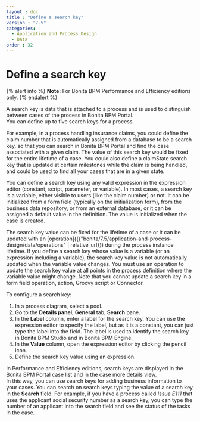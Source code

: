```yaml
---
layout : doc
title : "Define a search key"
version : "7.5"
categories:
  - Application and Process Design
  - Data
order : 32
---
```

# Define a search key

{% alert info %}
**Note:** For Bonita BPM Performance and Efficiency editions only.
{% endalert %}

A search key is data that is attached to a process and is used to distinguish between cases of the process in Bonita BPM Portal.  
You can define up to five search keys for a process.

For example, in a process handling insurance claims, you could define the claim number that is automatically assigned from a database to be a search key, so that you can search in Bonita BPM Portal and find the case associated with a given claim. The value of this search key would be fixed for the entire lifetime of a case. You could also define a claimState search key that is updated at certain milestones while the claim is being handled, and could be used to find all your cases that are in a given state.

You can define a search key using any valid expression in the expression editor (constant, script, parameter, or variable). In most cases, a search key is a variable, either visible to users (like the claim number) or not. It can be initialized from a form field (typically on the initialization form), from the business data repository, or from an external database, or it can be assigned a default value in the definition. The value is initialized when the case is created.

The search key value can be fixed for the lifetime of a case or it can be updated with an [operation]({{"bonita/7.5/application-and-process-design/data/operations" | relative_url}}) during the process instance lifetime. If you define a search key whose value is a variable (or an expression including a variable), the search key value is not automatically updated when the variable value changes. You must use an operation to update the search key value at all points in the process definition where the variable value might change. Note that you cannot update a search key in a form field operation, action, Groovy script or Connector.

To configure a search key:

1. In a process diagram, select a pool.
2. Go to the **Details panel**, **General** tab, **Search** pane.
3. In the **Label** column, enter a label for the search key. You can use the expression editor to specify the label, but as it is a constant, you can just type the label into the field. The label is used to identify the search key in Bonita BPM Studio and in Bonita BPM Engine. 
4. In the **Value** column, open the expression editor by clicking the pencil icon.
5. Define the search key value using an expression.

In Performance and Efficiency editions, search keys are displayed in the Bonita BPM Portal case list and in the case more details view.  
In this way, you can use search keys for adding business information to your cases. You can search on search keys typing the value of a search key in the **Search** field. For example, if you have a process called _Issue E111_ that uses the applicant social security number as a search key, you can type the number of an applicant into the search field and see the status of the tasks in the case.
